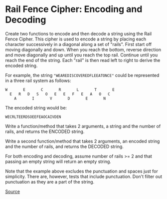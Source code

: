 # Rail Fence Cipher: Encoding and Decoding

Create two functions to encode and then decode a string using the
Rail Fence Cipher. This cipher is used to encode a string by placing
each character successively in a diagonal along a set of "rails". First
start off moving diagonally and down. When you reach the bottom,
reverse direction and move diagonally and up until you reach the top
rail. Continue until you reach the end of the string. Each "rail" is
then read left to right to derive the encoded string.

For example, the string `"WEAREDISCOVEREDFLEEATONCE"` could be
represented in a three rail system as follows:

```text
W       E       C       R       L       T       E
  E   R   D   S   O   E   E   F   E   A   O   C  
    A       I       V       D       E       N 
```
   
The encoded string would be:

```text
WECRLTEERDSOEEFEAOCAIVDEN
```

Write a function/method that takes 2 arguments, a string and the
number of rails, and returns the ENCODED string.

Write a second function/method that takes 2 arguments, an encoded
string and the number of rails, and returns the DECODED string.

For both encoding and decoding, assume number of rails >= 2 and that
passing an empty string will return an empty string.

Note that the example above excludes the punctuation and spaces just
for simplicity. There are, however, tests that include punctuation.
Don't filter out punctuation as they are a part of the string.

[Source](https://www.codewars.com/kata/58c5577d61aefcf3ff000081/train/python)